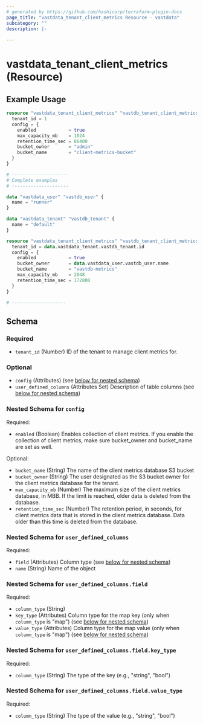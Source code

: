 ```yaml
---
# generated by https://github.com/hashicorp/terraform-plugin-docs
page_title: "vastdata_tenant_client_metrics Resource - vastdata"
subcategory: ""
description: |-
  
---
```


# vastdata_tenant_client_metrics (Resource)



## Example Usage

```terraform
resource "vastdata_tenant_client_metrics" "vastdb_tenant_client_metrics" {
  tenant_id = 1
  config = {
    enabled            = true
    max_capacity_mb    = 1024
    retention_time_sec = 86400
    bucket_owner       = "admin"
    bucket_name        = "client-metrics-bucket"
  }
}

# ---------------------
# Complete examples
# ---------------------

data "vastdata_user" "vastdb_user" {
  name = "runner"
}

data "vastdata_tenant" "vastdb_tenant" {
  name = "default"
}

resource "vastdata_tenant_client_metrics" "vastdb_tenant_client_metrics" {
  tenant_id = data.vastdata_tenant.vastdb_tenant.id
  config = {
    enabled            = true
    bucket_owner       = data.vastdata_user.vastdb_user.name
    bucket_name        = "vastdb-metrics"
    max_capacity_mb    = 2048
    retention_time_sec = 172800
  }
}

# --------------------
```

<!-- schema generated by tfplugindocs -->
## Schema

### Required

- `tenant_id` (Number) ID of the tenant to manage client metrics for.

### Optional

- `config` (Attributes) (see [below for nested schema](#nestedatt--config))
- `user_defined_columns` (Attributes Set) Description of table columns (see [below for nested schema](#nestedatt--user_defined_columns))

<a id="nestedatt--config"></a>
### Nested Schema for `config`

Required:

- `enabled` (Boolean) Enables collection of client metrics. If you enable the collection of client metrics, make sure bucket_owner and bucket_name are set as well.

Optional:

- `bucket_name` (String) The name of the client metrics database S3 bucket
- `bucket_owner` (String) The user designated as the S3 bucket owner for the client metrics database for the tenant.
- `max_capacity_mb` (Number) The maximum size of the client metrics database, in MBB. If the limit is reached, older data is deleted from the database.
- `retention_time_sec` (Number) The retention period, in seconds, for client metrics data that is stored in the client metrics database. Data older than this time is deleted from the database.


<a id="nestedatt--user_defined_columns"></a>
### Nested Schema for `user_defined_columns`

Required:

- `field` (Attributes) Column type (see [below for nested schema](#nestedatt--user_defined_columns--field))
- `name` (String) Name of the object

<a id="nestedatt--user_defined_columns--field"></a>
### Nested Schema for `user_defined_columns.field`

Required:

- `column_type` (String)
- `key_type` (Attributes) Column type for the map key (only when `column_type` is "map") (see [below for nested schema](#nestedatt--user_defined_columns--field--key_type))
- `value_type` (Attributes) Column type for the map value (only when `column_type` is "map") (see [below for nested schema](#nestedatt--user_defined_columns--field--value_type))

<a id="nestedatt--user_defined_columns--field--key_type"></a>
### Nested Schema for `user_defined_columns.field.key_type`

Required:

- `column_type` (String) The type of the key (e.g., "string", "bool")


<a id="nestedatt--user_defined_columns--field--value_type"></a>
### Nested Schema for `user_defined_columns.field.value_type`

Required:

- `column_type` (String) The type of the value (e.g., "string", "bool")
